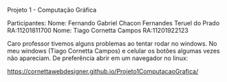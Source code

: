 Projeto 1 - Computação Gráfica

Participantes:
Nome: Fernando Gabriel Chacon Fernandes Teruel do Prado RA:11201811700
Nome: Tiago Cornetta Campos RA:11201922123


Caro professor tivemos alguns problemas ao tentar rodar no windows.
No meu windows (Tiago Cornetta Campos) e celular os botões algumas vezes não apareciam.
De preferência abrir em um navegador no linux:

https://cornettawebdesigner.github.io/Projeto1ComputacaoGrafica/
